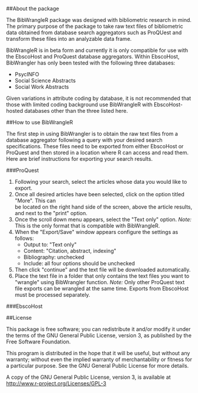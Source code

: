 ##About the package

The BibWrangleR package was designed with bibliometric research in mind.  The primary purpose of the package to take raw text files of bibliometric data obtained from database search aggregators such as ProQUest and transform these files into an analyzable data frame.    

BibWrangleR is in beta form and currently it is only compatible for use with the EbscoHost and ProQuest database aggregators.  Within EbscoHost, BibWrangler has only been tested with the following three databases:

+ PsycINFO
+ Social Science Abstracts
+ Social Work Abstracts

Given variations in attribute coding by database, it is not recommended that those with limited coding background use BibWrangleR with EbscoHost-hosted databases other than the three listed here.

##How to use BibWrangleR

The first step in using BibWrangler is to obtain the raw text files from a database aggregator following a query with your desired search specifications. These files need to be exported from either EbscoHost or ProQuest and then stored in a location where R can access and read them.  Here are brief instructions for exporting your search results.

###ProQuest

   1.  Following your search, select the articles whose data you would like to export.
   2.  Once all desired articles have been selected, click on the option titled "More".  This can    
       be located on the right hand side of the screen, above the article results, and next to the 
       "print" option.
   3.  Once the scroll down menu appears, select the "Text only" option. _Note:_ This is the only
       format that is compatible with BibWrangleR.
   4.  When the "Export/Save" window appears configure the settings as follows:
       +  Output to:  "Text only"
       +  Content: "Citation, abstract, indexing"
       +  Bibliography: unchecked
       +  Include:  all four options should be unchecked
   5. Then click "continue" and the text file will be downloaded automatically.
   6. Place the text file in a folder that only contains the text files you want to "wrangle" using
      BibWrangler function.  _Note:_ Only other ProQuest text file exports can be wrangled at the
      same time.  Exports from EbscoHost must be processed separately.  

###EbscoHost


##License

This package is free software; you can redistribute it and/or modify it under the terms of the GNU General Public License, version 3, as published by the Free Software Foundation.

This program is distributed in the hope that it will be useful, but without any warranty; without even the implied warranty of merchantability or fitness for a particular purpose. See the GNU General Public License for more details.

A copy of the GNU General Public License, version 3, is available at http://www.r-project.org/Licenses/GPL-3